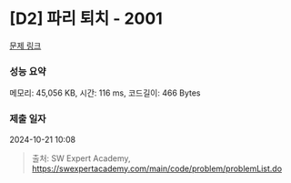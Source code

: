 # [D2] 파리 퇴치 - 2001 

[문제 링크](https://swexpertacademy.com/main/code/problem/problemDetail.do?contestProbId=AV5PzOCKAigDFAUq) 

### 성능 요약

메모리: 45,056 KB, 시간: 116 ms, 코드길이: 466 Bytes

### 제출 일자

2024-10-21 10:08



> 출처: SW Expert Academy, https://swexpertacademy.com/main/code/problem/problemList.do